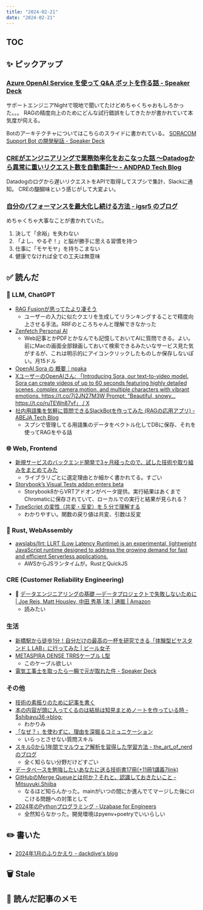 ```yaml
---
title: "2024-02-21"
date: "2024-02-21"
---
```


## TOC

## ✨ ピックアップ

### [Azure OpenAI Service を使って Q&A ボットを作る話 - Speaker Deck](https://speakerdeck.com/soracom/history-of-soracom-bot-with-azure-openai-service)

サポートエンジニアNightで現地で聞いてたけどめちゃくちゃおもしろかった。。。
RAGの精度向上のためにどんな試行錯誤をしてきたかが書かれていて本気度が伺える。

Botのアーキテクチャについてはこちらのスライドに書かれている。
[SORACOM Support Bot の開発秘話 - Speaker Deck](https://speakerdeck.com/soracom/how-we-released-soracom-support-bot)

### [CREがエンジニアリングで業務効率化をおこなった話 〜Datadogから異常に重いリクエスト数を自動集計〜 - ANDPAD Tech Blog](https://tech.andpad.co.jp/entry/2024/02/19/100000)

Datadogのログから遅いリクエストをAPIで取得してスプシで集計、Slackに通知。
CREの醍醐味という感じがして大変よい。

### [自分のパフォーマンスを最大化し続ける方法 - igsr5 のブログ](https://igsr5.hatenablog.com/entry/2024/02/19/122130)

めちゃくちゃ大事なことが書かれていた。

1. 決して「余裕」を失わない
2. 「よし、やるぞ！」と脳が勝手に思える習慣を持つ
3. 仕事に「モヤモヤ」を持ちこまない
4. 健康でなければ全ての工夫は無意味

## ✅ 読んだ

<!-- 📝 : 下の方に内容メモあり -->

### 🧠 LLM, ChatGPT

- [RAG Fusionが思ってたより凄そう](https://zenn.dev/ozro/articles/abfdadd0bfdd7a)
  - ユーザーの入力に似たクエリを生成してリランキングすることで精度向上させる手法。RRFのところちゃんと理解できなかった
- [Zenfetch Personal AI](https://www.zenfetch.com/)
  - Web記事とかPDFとかなんでも記憶しておいてAIに質問できる。よい。前にMacの画面全部録画しておいて検索できるみたいなサービス見た気がするが、これは明示的にアイコンクリックしたものしか保存しないぽい。月15ドル
- [OpenAI Sora の 概要｜npaka](https://note.com/npaka/n/n5de422f0dc19?sub_rt=share_b)
- [XユーザーのOpenAIさん: 「Introducing Sora, our text-to-video model. Sora can create videos of up to 60 seconds featuring highly detailed scenes, complex camera motion, and multiple characters with vibrant emotions. https://t.co/7j2JN27M3W Prompt: “Beautiful, snowy… https://t.co/ruTEWn87vf」 / X](https://twitter.com/OpenAI/status/1758192957386342435)
- [社内用語集を気軽に質問できるSlackBotを作ってみた (RAGの応用アプリ) - ABEJA Tech Blog](https://tech-blog.abeja.asia/entry/in-house-jargon-slackbot-with-rag-202402)
  - スプシで管理してる用語集のデータをベクトル化してDBに保存、それを使ってRAGをやる話
<!-- ### ☁︎ Salesforce -->

### 🌐 Web, Frontend

- [新規サービスのバックエンド開発で3ヶ月経ったので、試した技術や取り組みをまとめてみた](https://zenn.dev/aishift/articles/ce9783a0d7acd0)
  - ライブラリごとに選定理由とか細かく書かれてる。すごい
- [Storybook’s Visual Tests addon enters beta](https://storybook.js.org/blog/visual-tests-addon-beta/)
  - Storybook8からVRTアドオンがベータ提供。実行結果はあくまでChromaticに保存されていて、ローカルでの実行と結果が見られる？
- [TypeScript の変性（共変・反変）を 5 分で理解する](https://zenn.dev/jay_es/articles/2024-02-13-typescript-variance)
  - わかりやすい。関数の戻り値は共変、引数は反変

### 🦀 Rust, WebAssembly

- [awslabs/llrt: LLRT (Low Latency Runtime) is an experimental, lightweight JavaScript runtime designed to address the growing demand for fast and efficient Serverless applications.](https://github.com/awslabs/llrt)
  - AWSからJSランタイムが。RustとQuickJS

<!-- ### 🤝 スクラム・組織 -->


### CRE (Customer Reliability Engineering)

- 📕 [データエンジニアリングの基礎 ―データプロジェクトで失敗しないために | Joe Reis, Matt Housley, 中田 秀基 |本 | 通販 | Amazon](https://www.amazon.co.jp/dp/4814400659)
  - 読みたい

### 生活

- [新橋駅から徒歩1分！自分だけの最高の一杯を研究できる「体験型ビヤスタンド L LAB」に行ってみた | ビール女子](https://beergirl.net/llab_r/)
- [METASPIRA DENSE TRRSケーブル L型](https://jizaistyle.com/products/metaspira-dense-trrscable-typel)
  - このケーブル欲しい
- [電気工事士を取ったら一瞬で元が取れた件 - Speaker Deck](https://speakerdeck.com/bicstone/qualified-electrician)

### その他

- [技術の素振りのために記事を書く](https://azukiazusa.dev/blog/write-articles-for-technical-practice/)
- [本の内容が頭に入ってくるのは結局は知見まとめノートを作っている時 - $shibayu36->blog;](https://blog.shibayu36.org/entry/2024/02/19/173000)
  - わかりみ
- [「なぜ？」を使わずに、理由を深掘るコミュニケーション](https://zenn.dev/open8/articles/6a8ab8ad97d9be)
  - いらっとさせない質問スキル
- [スキル0から1年間でマルウェア解析を習得した学習方法 - the_art_of_nerdのブログ](https://the-art-of-nerd.hatenablog.com/entry/2024/02/12/140157)
  - 全く知らない分野だけどすごい
- [データベースを勉強したいあなたに送る技術書17冊(+11冊1講義7link)](https://zenn.dev/levtech/articles/9ab9eea13a826d)
- [GitHubのMerge Queueとは何か？それと、認識しておきたいこと - Mitsuyuki.Shiiba](https://bufferings.hatenablog.com/entry/2024/02/10/173552)
  - なるほど知らんかった。mainがいつの間にか進んでてマージした後にciこける問題への対策として
- [2024年のPythonプログラミング - Uzabase for Engineers](https://tech.uzabase.com/entry/2024/02/02/120601)
  - 全然知らなかった。開発環境はpyenv+poetryでいいらしい

## ✏️ 書いた

- [2024年1月のふりかえり - dackdive's blog](https://dackdive.hateblo.jp/entry/2024/02/08/233358)

## 🗑 Stale

## 📝 読んだ記事のメモ
